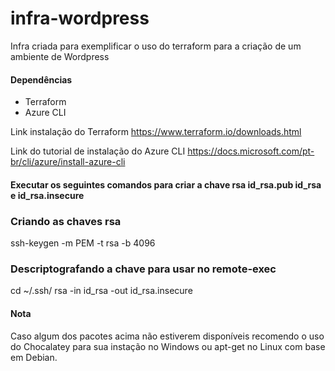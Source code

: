 # infra-wordpress

Infra criada para exemplificar o uso do terraform para a criação de um ambiente de Wordpress

#### Dependências 
* Terraform
* Azure CLI

Link instalação do Terraform
https://www.terraform.io/downloads.html

Link do tutorial de instalação do Azure CLI
https://docs.microsoft.com/pt-br/cli/azure/install-azure-cli

#### Executar os seguintes comandos para criar a chave rsa id_rsa.pub id_rsa e id_rsa.insecure

### Criando as chaves rsa
ssh-keygen -m PEM -t rsa -b 4096

### Descriptografando a chave para usar no remote-exec
cd ~/.ssh/
rsa -in id_rsa -out id_rsa.insecure

#### Nota

Caso algum dos pacotes acima não estiverem disponíveis recomendo o uso do Chocalatey para sua instação no Windows ou apt-get no Linux com base em Debian. 

